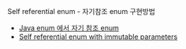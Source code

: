 Self referential enum - 자기참조 enum 구현방법

* [Java enum 에서 자기 참조 enum](http://kwonnam.pe.kr/wiki/java/enum)
* [Self referential enum with immutable parameters](http://stackoverflow.com/questions/19429343/self-referential-enum-with-immutable-parameters)

